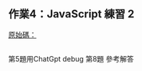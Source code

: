 ## 作業4：JavaScript 練習 2
[原始碼：](https://github.com/linpeic/wp/tree/master/js20240322)
##
第5題用ChatGpt debug
第8題 參考解答